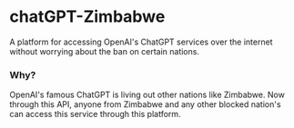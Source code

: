 # chatGPT-Zimbabwe

A platform for accessing OpenAI's ChatGPT services over the internet without worrying about the ban on certain nations. 

### Why? 
OpenAI's famous ChatGPT is living out other nations like Zimbabwe. Now through this API, anyone from Zimbabwe and any other blocked nation's can access this service through this platform. 
